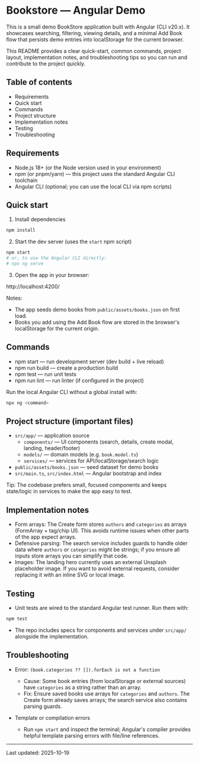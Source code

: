 # Bookstore — Angular Demo

This is a small demo BookStore application built with Angular (CLI v20.x). It showcases searching, filtering, viewing details, and a minimal Add Book flow that persists demo entries into localStorage for the current browser.

This README provides a clear quick-start, common commands, project layout, implementation notes, and troubleshooting tips so you can run and contribute to the project quickly.

## Table of contents

- Requirements
- Quick start
- Commands
- Project structure
- Implementation notes
- Testing
- Troubleshooting

## Requirements

- Node.js 18+ (or the Node version used in your environment)
- npm (or pnpm/yarn) — this project uses the standard Angular CLI toolchain
- Angular CLI (optional; you can use the local CLI via npm scripts)

## Quick start

1. Install dependencies

```bash
npm install
```

2. Start the dev server (uses the `start` npm script)

```bash
npm start
# or, to use the Angular CLI directly:
# npx ng serve
```

3. Open the app in your browser:

http://localhost:4200/

Notes:
- The app seeds demo books from `public/assets/books.json` on first load.
- Books you add using the Add Book flow are stored in the browser's localStorage for the current origin.

## Commands

- npm start — run development server (dev build + live reload)
- npm run build — create a production build
- npm test — run unit tests
- npm run lint — run linter (if configured in the project)

Run the local Angular CLI without a global install with:

```bash
npx ng <command>
```

## Project structure (important files)

- `src/app/` — application source
	- `components/` — UI components (search, details, create modal, landing, header/footer)
	- `models/` — domain models (e.g. `book.model.ts`)
	- `services/` — services for API/localStorage/search logic
- `public/assets/books.json` — seed dataset for demo books
- `src/main.ts`, `src/index.html` — Angular bootstrap and index

Tip: The codebase prefers small, focused components and keeps state/logic in services to make the app easy to test.

## Implementation notes

- Form arrays: The Create form stores `authors` and `categories` as arrays (FormArray + tag/chip UI). This avoids runtime issues when other parts of the app expect arrays.
- Defensive parsing: The search service includes guards to handle older data where `authors` or `categories` might be strings; if you ensure all inputs store arrays you can simplify that code.
- Images: The landing hero currently uses an external Unsplash placeholder image. If you want to avoid external requests, consider replacing it with an inline SVG or local image.

## Testing

- Unit tests are wired to the standard Angular test runner. Run them with:

```bash
npm test
```

- The repo includes specs for components and services under `src/app/` alongside the implementation.

## Troubleshooting

- Error: `(book.categories ?? []).forEach is not a function`
	- Cause: Some book entries (from localStorage or external sources) have `categories` as a string rather than an array.
	- Fix: Ensure saved books use arrays for `categories` and `authors`. The Create form already saves arrays; the search service also contains parsing guards.

- Template or compilation errors
	- Run `npm start` and inspect the terminal; Angular's compiler provides helpful template parsing errors with file/line references.

---

Last updated: 2025-10-19
